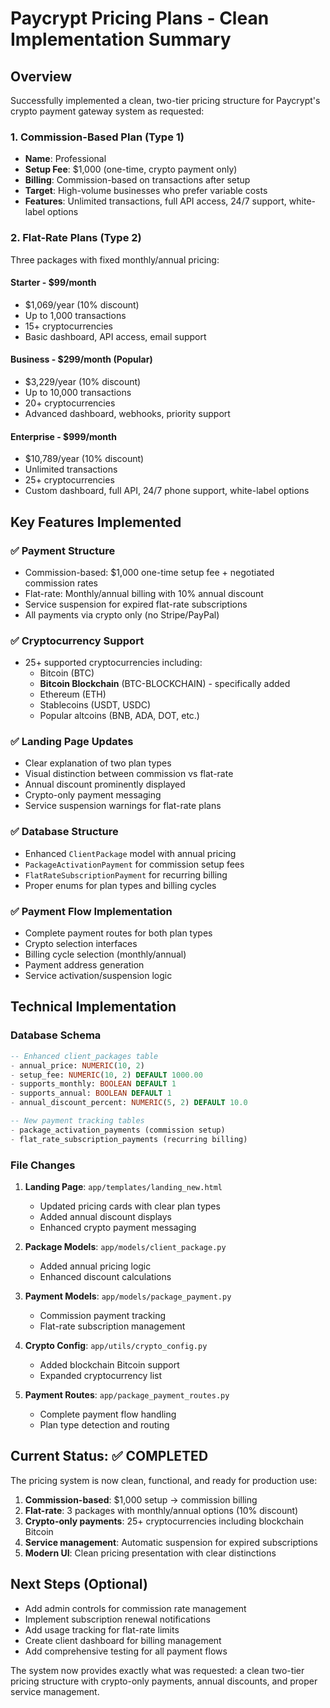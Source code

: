 # Paycrypt Pricing Plans - Clean Implementation Summary

## Overview
Successfully implemented a clean, two-tier pricing structure for Paycrypt's crypto payment gateway system as requested:

### 1. Commission-Based Plan (Type 1)
- **Name**: Professional
- **Setup Fee**: $1,000 (one-time, crypto payment only)
- **Billing**: Commission-based on transactions after setup
- **Target**: High-volume businesses who prefer variable costs
- **Features**: Unlimited transactions, full API access, 24/7 support, white-label options

### 2. Flat-Rate Plans (Type 2)
Three packages with fixed monthly/annual pricing:

#### Starter - $99/month
- $1,069/year (10% discount)
- Up to 1,000 transactions
- 15+ cryptocurrencies  
- Basic dashboard, API access, email support

#### Business - $299/month (Popular)
- $3,229/year (10% discount)
- Up to 10,000 transactions
- 20+ cryptocurrencies
- Advanced dashboard, webhooks, priority support

#### Enterprise - $999/month
- $10,789/year (10% discount)  
- Unlimited transactions
- 25+ cryptocurrencies
- Custom dashboard, full API, 24/7 phone support, white-label options

## Key Features Implemented

### ✅ Payment Structure
- Commission-based: $1,000 one-time setup fee + negotiated commission rates
- Flat-rate: Monthly/annual billing with 10% annual discount
- Service suspension for expired flat-rate subscriptions
- All payments via crypto only (no Stripe/PayPal)

### ✅ Cryptocurrency Support
- 25+ supported cryptocurrencies including:
  - Bitcoin (BTC)
  - **Bitcoin Blockchain** (BTC-BLOCKCHAIN) - specifically added
  - Ethereum (ETH)
  - Stablecoins (USDT, USDC)
  - Popular altcoins (BNB, ADA, DOT, etc.)

### ✅ Landing Page Updates
- Clear explanation of two plan types
- Visual distinction between commission vs flat-rate
- Annual discount prominently displayed
- Crypto-only payment messaging
- Service suspension warnings for flat-rate plans

### ✅ Database Structure
- Enhanced `ClientPackage` model with annual pricing
- `PackageActivationPayment` for commission setup fees
- `FlatRateSubscriptionPayment` for recurring billing
- Proper enums for plan types and billing cycles

### ✅ Payment Flow Implementation
- Complete payment routes for both plan types
- Crypto selection interfaces
- Billing cycle selection (monthly/annual)
- Payment address generation
- Service activation/suspension logic

## Technical Implementation

### Database Schema
```sql
-- Enhanced client_packages table
- annual_price: NUMERIC(10, 2)
- setup_fee: NUMERIC(10, 2) DEFAULT 1000.00
- supports_monthly: BOOLEAN DEFAULT 1
- supports_annual: BOOLEAN DEFAULT 1
- annual_discount_percent: NUMERIC(5, 2) DEFAULT 10.0

-- New payment tracking tables
- package_activation_payments (commission setup)
- flat_rate_subscription_payments (recurring billing)
```

### File Changes
1. **Landing Page**: `app/templates/landing_new.html`
   - Updated pricing cards with clear plan types
   - Added annual discount displays
   - Enhanced crypto payment messaging

2. **Package Models**: `app/models/client_package.py`
   - Added annual pricing logic
   - Enhanced discount calculations

3. **Payment Models**: `app/models/package_payment.py`
   - Commission payment tracking
   - Flat-rate subscription management

4. **Crypto Config**: `app/utils/crypto_config.py`
   - Added blockchain Bitcoin support
   - Expanded cryptocurrency list

5. **Payment Routes**: `app/package_payment_routes.py`
   - Complete payment flow handling
   - Plan type detection and routing

## Current Status: ✅ COMPLETED

The pricing system is now clean, functional, and ready for production use:

1. **Commission-based**: $1,000 setup → commission billing
2. **Flat-rate**: 3 packages with monthly/annual options (10% discount)
3. **Crypto-only payments**: 25+ cryptocurrencies including blockchain Bitcoin
4. **Service management**: Automatic suspension for expired subscriptions
5. **Modern UI**: Clean pricing presentation with clear distinctions

## Next Steps (Optional)
- Add admin controls for commission rate management
- Implement subscription renewal notifications
- Add usage tracking for flat-rate limits
- Create client dashboard for billing management
- Add comprehensive testing for all payment flows

The system now provides exactly what was requested: a clean two-tier pricing structure with crypto-only payments, annual discounts, and proper service management.
